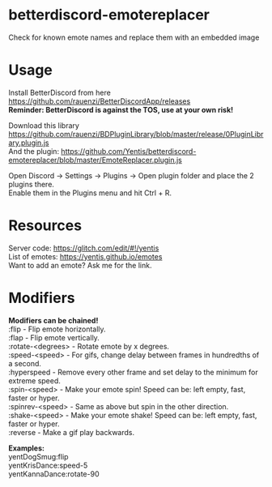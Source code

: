 # betterdiscord-emotereplacer
Check for known emote names and replace them with an embedded image

# Usage
Install BetterDiscord from here  
https://github.com/rauenzi/BetterDiscordApp/releases  
**Reminder: BetterDiscord is against the TOS, use at your own risk!**

Download this library https://github.com/rauenzi/BDPluginLibrary/blob/master/release/0PluginLibrary.plugin.js  
And the plugin: https://github.com/Yentis/betterdiscord-emotereplacer/blob/master/EmoteReplacer.plugin.js  

Open Discord -> Settings -> Plugins -> Open plugin folder and place the 2 plugins there.  
Enable them in the Plugins menu and hit Ctrl + R.

# Resources
Server code: https://glitch.com/edit/#!/yentis  
List of emotes: https://yentis.github.io/emotes  
Want to add an emote? Ask me for the link.

# Modifiers
**Modifiers can be chained!**  
:flip - Flip emote horizontally.  
:flap - Flip emote vertically.  
:rotate-\<degrees\> - Rotate emote by x degrees.  
:speed-\<speed\> - For gifs, change delay between frames in hundredths of a second.  
:hyperspeed - Remove every other frame and set delay to the minimum for extreme speed.  
:spin-\<speed\> - Make your emote spin! Speed can be: left empty, fast, faster or hyper.  
:spinrev-\<speed\> - Same as above but spin in the other direction.  
:shake-\<speed\> - Make your emote shake! Speed can be: left empty, fast, faster or hyper.  
:reverse - Make a gif play backwards.  

**Examples:**  
yentDogSmug:flip  
yentKrisDance:speed-5  
yentKannaDance:rotate-90
